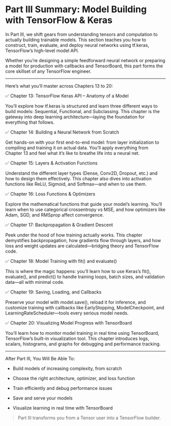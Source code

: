 # Part III Summary: Model Building with TensorFlow & Keras

In Part III, we shift gears from understanding tensors and computation to actually building trainable models. This section teaches you how to construct, train, evaluate, and deploy neural networks using tf.keras, TensorFlow’s high-level model API.

Whether you’re designing a simple feedforward neural network or preparing a model for production with callbacks and TensorBoard, this part forms the core skillset of any TensorFlow engineer.

---

Here’s what you’ll master across Chapters 13 to 20:  

✅ Chapter 13: TensorFlow Keras API – Anatomy of a Model  

You’ll explore how tf.keras is structured and learn three different ways to build models: Sequential, Functional, and Subclassing. This chapter is the gateway into deep learning architecture—laying the foundation for everything that follows.

✅ Chapter 14: Building a Neural Network from Scratch

Get hands-on with your first end-to-end model: from layer initialization to compiling and training it on actual data. You'll apply everything from Chapter 13 and feel what it’s like to breathe life into a neural net.

✅ Chapter 15: Layers & Activation Functions

Understand the different layer types (Dense, Conv2D, Dropout, etc.) and how to design them effectively. This chapter also dives into activation functions like ReLU, Sigmoid, and Softmax—and when to use them.

✅ Chapter 16: Loss Functions & Optimizers

Explore the mathematical functions that guide your model’s learning. You’ll learn when to use categorical crossentropy vs MSE, and how optimizers like Adam, SGD, and RMSprop affect convergence.

✅ Chapter 17: Backpropagation & Gradient Descent

Peek under the hood of how training actually works. This chapter demystifies backpropagation, how gradients flow through layers, and how loss and weight updates are calculated—bridging theory and TensorFlow code.

✅ Chapter 18: Model Training with fit() and evaluate()

This is where the magic happens: you’ll learn how to use Keras’s fit(), evaluate(), and predict() to handle training loops, batch sizes, and validation data—all with minimal code.

✅ Chapter 19: Saving, Loading, and Callbacks

Preserve your model with model.save(), reload it for inference, and customize training with callbacks like EarlyStopping, ModelCheckpoint, and LearningRateScheduler—tools every serious model needs.

✅ Chapter 20: Visualizing Model Progress with TensorBoard

You’ll learn how to monitor model training in real time using TensorBoard, TensorFlow’s built-in visualization tool. This chapter introduces logs, scalars, histograms, and graphs for debugging and performance tracking.

---

After Part III, You Will Be Able To:

- Build models of increasing complexity, from scratch  

- Choose the right architecture, optimizer, and loss function  

- Train efficiently and debug performance issues  

- Save and serve your models  

- Visualize learning in real time with TensorBoard  

> Part III transforms you from a Tensor user into a TensorFlow builder.